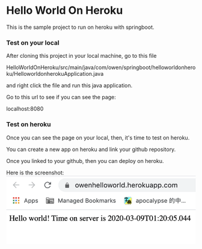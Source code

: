 # Hello World On Heroku
This is the sample project to run on heroku with springboot.

### Test on your local

After cloning this project in your local machine, go to this file

HelloWorldOnHeroku/src/main/java/com/owen/springboot/helloworldonheroku/HelloworldonherokuApplication.java

and right click the file and run this java application.

Go to this url to see if you can see the page:

localhost:8080

### Test on heroku

Once you can see the page on your local, then, it's time to test on heroku.

You can create a new app on heroku and link your github repository.

Once you linked to your github, then you can deploy on heroku.

Here is the screenshot:
<img src='https://github.com/owen31302/HelloWorldOnHeroku/blob/master/ReadmeFiles/ScreenShot.png?raw=true' title='screen shot on heroku' width='' alt='screen shot on heroku' />
